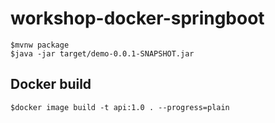 # workshop-docker-springboot

```
$mvnw package
$java -jar target/demo-0.0.1-SNAPSHOT.jar
```

## Docker build
```
$docker image build -t api:1.0 . --progress=plain
```
